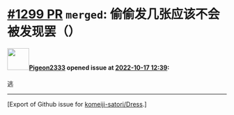 # [\#1299 PR](https://github.com/komeiji-satori/Dress/pull/1299) `merged`: 偷偷发几张应该不会被发现罢（）

#### <img src="https://avatars.githubusercontent.com/u/68182691?u=88dad39c2f79163f9c996f7c660645d50555278e&v=4" width="50">[Pigeon2333](https://github.com/Pigeon2333) opened issue at [2022-10-17 12:39](https://github.com/komeiji-satori/Dress/pull/1299):

逃




-------------------------------------------------------------------------------



[Export of Github issue for [komeiji-satori/Dress](https://github.com/komeiji-satori/Dress).]
